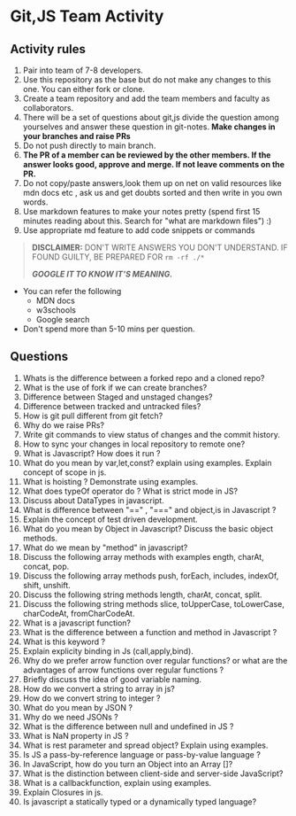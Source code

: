 # Git,JS Team Activity

## Activity rules

1. Pair into team of 7-8 developers.
2. Use this repository as the base but do not make any changes to this one. You can either fork or clone.
3. Create a team repository and add the team members and faculty as collaborators.
4. There will be a set of questions about git,js divide the question among yourselves and answer these question in git-notes. **Make changes in your branches and raise PRs**
5. Do not push directly to main branch.
6. **The PR of a member can be reviewed by the other members. If the answer looks good, approve and merge. If not leave comments on the PR.**
7. Do not copy/paste answers,look them up on net on valid resources like mdn docs etc , ask us and get doubts sorted and then write in you own words.
8. Use markdown features to make your notes pretty (spend first 15 minutes reading about this. Search for "what are markdown files") :)
9. Use appropriate md feature to add code snippets or commands

> **DISCLAIMER:** DON'T WRITE ANSWERS YOU DON'T UNDERSTAND. IF FOUND GUILTY, BE PREPARED FOR `rm -rf ./*`
>
> **_GOOGLE IT TO KNOW IT'S MEANING._**

- You can refer the following
  - MDN docs
  - w3schools
  - Google search
- Don't spend more than 5-10 mins per question.

## Questions

1. Whats is the difference between a forked repo and a cloned repo?
2. What is the use of fork if we can create branches?
3. Difference between Staged and unstaged changes?
4. Difference between tracked and untracked files?
5. How is git pull different from git fetch?
6. Why do we raise PRs?
7. Write git commands to view status of changes and the commit history.
8. How to sync your changes in local repository to remote one?
9. What is Javascript? How does it run ?
10. What do you mean by var,let,const? explain using examples. Explain concept of scope in js.
11. What is hoisting ? Demonstrate using examples.
12. What does typeOf operator do ? What is strict mode in JS?
13. Discuss about DataTypes in javascript.
14. What is difference between "==" , "===" and object,is in Javascript ?
15. Explain the concept of test driven development.
16. What do you mean by Object in Javascript? Discuss the basic object methods.
17. What do we mean by "method" in javascript?
18. Discuss the following array methods with examples ength, charAt, concat, pop.
19. Discuss the following array methods push, forEach, includes, indexOf, shift, unshift.
20. Discuss the following string methods length, charAt, concat, split.
21. Discuss the following string methods slice, toUpperCase, toLowerCase, charCodeAt, fromCharCodeAt.
22. What is a javascript function?
23. What is the difference between a function and method in Javascript ?
24. What is this keyword ?
25. Explain explicity binding in Js (call,apply,bind).
26. Why do we prefer arrow function over regular functions? or what are the advantages of arrow functions over regular functions ?
27. Briefly discuss the idea of good variable naming.
28. How do we convert a string to array in js?
29. How do we convert string to integer ?
30. What do you mean by JSON ?
31. Why do we need JSONs ?
32. What is the difference between null and undefined in JS ?
33. What is NaN property in JS ?
34. What is rest parameter and spread object? Explain using examples.
35. Is JS a pass-by-reference language or pass-by-value language ?
36. In JavaScript, how do you turn an Object into an Array []?
37. What is the distinction between client-side and server-side JavaScript?
38. What is a callbackfunction, explain using examples.
39. Explain Closures in js.
40. Is javascript a statically typed or a dynamically typed language?
